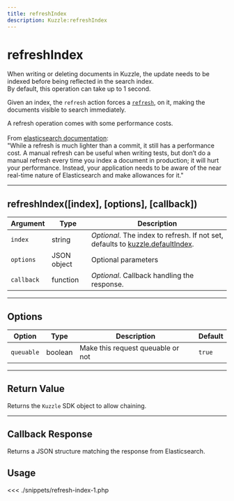 ```yaml
---
title: refreshIndex
description: Kuzzle:refreshIndex
---
```


# refreshIndex

When writing or deleting documents in Kuzzle, the update needs to be indexed before being reflected
in the search index.  
By default, this operation can take up to 1 second.

Given an index, the `refresh` action forces a [`refresh`](https://www.elastic.co/guide/en/elasticsearch/reference/5.4/docs-refresh.html),
on it, making the documents visible to search immediately.

<div class="alert alert-warning">
    A refresh operation comes with some performance costs.<br>
    <br>
    From <a href="https://www.elastic.co/guide/en/elasticsearch/reference/5.4/docs-refresh.html">elasticsearch documentation</a>:
    <div class="quote">
    "While a refresh is much lighter than a commit, it still has a performance cost. A manual refresh can be useful when writing tests, but don’t do a manual refresh every time you index a document in production; it will hurt your performance. Instead, your application needs to be aware of the near real-time nature of Elasticsearch and make allowances for it."
    </div>
</div>

---

## refreshIndex([index], [options], [callback])

| Argument   | Type        | Description                                                                                                     |
| ---------- | ----------- | --------------------------------------------------------------------------------------------------------------- |
| `index`    | string      | _Optional_. The index to refresh. If not set, defaults to [kuzzle.defaultIndex](/sdk/php/3/kuzzle/#properties). |
| `options`  | JSON object | Optional parameters                                                                                             |
| `callback` | function    | _Optional_. Callback handling the response.                                                                     |

---

## Options

| Option     | Type    | Description                       | Default |
| ---------- | ------- | --------------------------------- | ------- |
| `queuable` | boolean | Make this request queuable or not | `true`  |

---

## Return Value

Returns the `Kuzzle` SDK object to allow chaining.

---

## Callback Response

Returns a JSON structure matching the response from Elasticsearch.

## Usage

<<< ./snippets/refresh-index-1.php
